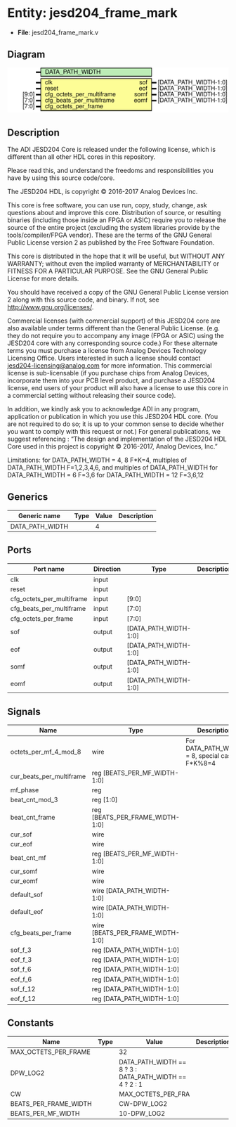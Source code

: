 # Entity: jesd204_frame_mark

- **File**: jesd204_frame_mark.v
## Diagram

![Diagram](jesd204_frame_mark.svg "Diagram")
## Description


 The ADI JESD204 Core is released under the following license, which is
 different than all other HDL cores in this repository.

 Please read this, and understand the freedoms and responsibilities you have
 by using this source code/core.

 The JESD204 HDL, is copyright © 2016-2017 Analog Devices Inc.

 This core is free software, you can use run, copy, study, change, ask
 questions about and improve this core. Distribution of source, or resulting
 binaries (including those inside an FPGA or ASIC) require you to release the
 source of the entire project (excluding the system libraries provide by the
 tools/compiler/FPGA vendor). These are the terms of the GNU General Public
 License version 2 as published by the Free Software Foundation.

 This core  is distributed in the hope that it will be useful, but WITHOUT ANY
 WARRANTY; without even the implied warranty of MERCHANTABILITY or FITNESS FOR
 A PARTICULAR PURPOSE. See the GNU General Public License for more details.

 You should have received a copy of the GNU General Public License version 2
 along with this source code, and binary.  If not, see
 <http://www.gnu.org/licenses/>.

 Commercial licenses (with commercial support) of this JESD204 core are also
 available under terms different than the General Public License. (e.g. they
 do not require you to accompany any image (FPGA or ASIC) using the JESD204
 core with any corresponding source code.) For these alternate terms you must
 purchase a license from Analog Devices Technology Licensing Office. Users
 interested in such a license should contact jesd204-licensing@analog.com for
 more information. This commercial license is sub-licensable (if you purchase
 chips from Analog Devices, incorporate them into your PCB level product, and
 purchase a JESD204 license, end users of your product will also have a
 license to use this core in a commercial setting without releasing their
 source code).

 In addition, we kindly ask you to acknowledge ADI in any program, application
 or publication in which you use this JESD204 HDL core. (You are not required
 to do so; it is up to your common sense to decide whether you want to comply
 with this request or not.) For general publications, we suggest referencing :
 “The design and implementation of the JESD204 HDL Core used in this project
 is copyright © 2016-2017, Analog Devices, Inc.”

 Limitations:
  for DATA_PATH_WIDTH = 4, 8
    F*K=4, multiples of DATA_PATH_WIDTH
    F=1,2,3,4,6, and multiples of DATA_PATH_WIDTH
  for DATA_PATH_WIDTH = 6
    F=3,6
  for DATA_PATH_WIDTH = 12
    F=3,6,12

## Generics

| Generic name    | Type | Value | Description |
| --------------- | ---- | ----- | ----------- |
| DATA_PATH_WIDTH |      | 4     |             |
## Ports

| Port name                 | Direction | Type                  | Description |
| ------------------------- | --------- | --------------------- | ----------- |
| clk                       | input     |                       |             |
| reset                     | input     |                       |             |
| cfg_octets_per_multiframe | input     | [9:0]                 |             |
| cfg_beats_per_multiframe  | input     | [7:0]                 |             |
| cfg_octets_per_frame      | input     | [7:0]                 |             |
| sof                       | output    | [DATA_PATH_WIDTH-1:0] |             |
| eof                       | output    | [DATA_PATH_WIDTH-1:0] |             |
| somf                      | output    | [DATA_PATH_WIDTH-1:0] |             |
| eomf                      | output    | [DATA_PATH_WIDTH-1:0] |             |
## Signals

| Name                     | Type                             | Description                                        |
| ------------------------ | -------------------------------- | -------------------------------------------------- |
| octets_per_mf_4_mod_8    | wire                             |  For DATA_PATH_WIDTH = 8, special case if F*K%8=4  |
| cur_beats_per_multiframe | reg [BEATS_PER_MF_WIDTH-1:0]     |                                                    |
| mf_phase                 | reg                              |                                                    |
| beat_cnt_mod_3           | reg [1:0]                        |                                                    |
| beat_cnt_frame           | reg [BEATS_PER_FRAME_WIDTH-1:0]  |                                                    |
| cur_sof                  | wire                             |                                                    |
| cur_eof                  | wire                             |                                                    |
| beat_cnt_mf              | reg [BEATS_PER_MF_WIDTH-1:0]     |                                                    |
| cur_somf                 | wire                             |                                                    |
| cur_eomf                 | wire                             |                                                    |
| default_sof              | wire [DATA_PATH_WIDTH-1:0]       |                                                    |
| default_eof              | wire [DATA_PATH_WIDTH-1:0]       |                                                    |
| cfg_beats_per_frame      | wire [BEATS_PER_FRAME_WIDTH-1:0] |                                                    |
| sof_f_3                  | reg [DATA_PATH_WIDTH-1:0]        |                                                    |
| eof_f_3                  | reg [DATA_PATH_WIDTH-1:0]        |                                                    |
| sof_f_6                  | reg [DATA_PATH_WIDTH-1:0]        |                                                    |
| eof_f_6                  | reg [DATA_PATH_WIDTH-1:0]        |                                                    |
| sof_f_12                 | reg [DATA_PATH_WIDTH-1:0]        |                                                    |
| eof_f_12                 | reg [DATA_PATH_WIDTH-1:0]        |                                                    |
## Constants

| Name                  | Type | Value                                                   | Description |
| --------------------- | ---- | ------------------------------------------------------- | ----------- |
| MAX_OCTETS_PER_FRAME  |      | 32                                                      |             |
| DPW_LOG2              |      | DATA_PATH_WIDTH == 8 ? 3 : DATA_PATH_WIDTH == 4 ? 2 : 1 |             |
| CW                    |      | MAX_OCTETS_PER_FRA                                      |             |
| BEATS_PER_FRAME_WIDTH |      | CW-DPW_LOG2                                             |             |
| BEATS_PER_MF_WIDTH    |      | 10-DPW_LOG2                                             |             |
